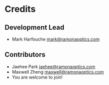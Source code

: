 # Credits

## Development Lead

* Mark Harfouche <mark@ramonaoptics.com>

## Contributors

* Jaehee Park <jaehee@ramonaoptics.com>
* Maxwell Zheng <maxwell@ramonaoptics.com>
* You are welcome to join!
